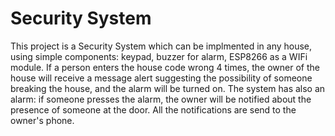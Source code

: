 # Security System
This project is a Security System which can be implmented in any house, using simple components: keypad, buzzer for alarm, ESP8266 as a WIFi module.
If a person enters the house code wrong 4 times, the owner of the house will receive a message alert suggesting the possibility of someone breaking the house, 
and the alarm will be turned on.
The system has also an alarm: if someone presses the alarm, the owner will be notified about the presence of someone at the door.
All the notifications are send to the owner's phone.
